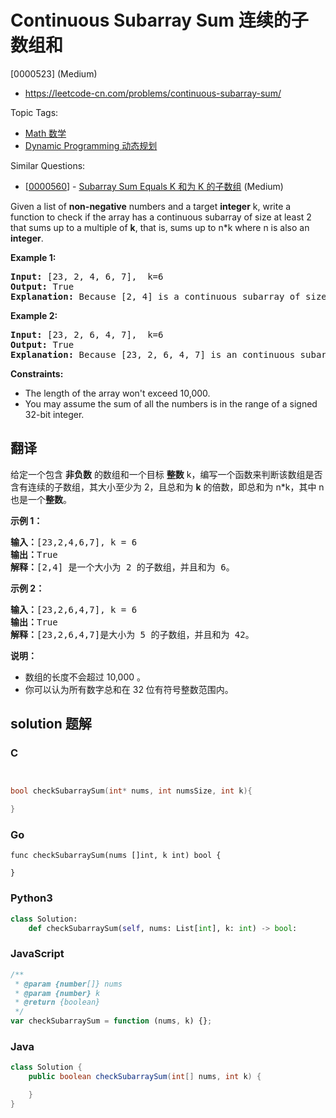# Continuous Subarray Sum 连续的子数组和

[0000523] (Medium)

- https://leetcode-cn.com/problems/continuous-subarray-sum/

Topic Tags:

- [Math 数学](https://leetcode-cn.com/tag/math/)
- [Dynamic Programming 动态规划](https://leetcode-cn.com/tag/dynamic-programming/)

Similar Questions:

- [[0000560](https://leetcode-cn.com/problems/subarray-sum-equals-k/)] - [Subarray Sum Equals K 和为 K 的子数组](./0000560.subarray-sum-equals-k.md) (Medium)

Given a list of **non-negative** numbers and a target **integer** k, write a function to check if the array has a continuous subarray of size at least 2 that sums up to a multiple of **k**, that is, sums up to n\*k where n is also an **integer**.

**Example 1:**

<pre><b>Input:</b> [23, 2, 4, 6, 7],  k=6
<b>Output:</b> True
<b>Explanation:</b> Because [2, 4] is a continuous subarray of size 2 and sums up to 6.
</pre>

**Example 2:**

<pre><b>Input:</b> [23, 2, 6, 4, 7],  k=6
<b>Output:</b> True
<b>Explanation:</b> Because [23, 2, 6, 4, 7] is an continuous subarray of size 5 and sums up to 42.
</pre>

**Constraints:**

- The length of the array won't exceed 10,000.
- You may assume the sum of all the numbers is in the range of a signed 32-bit integer.

## 翻译

给定一个包含 **非负数** 的数组和一个目标 **整数** k，编写一个函数来判断该数组是否含有连续的子数组，其大小至少为 2，且总和为 **k** 的倍数，即总和为 n\*k，其中 n 也是一个**整数**。

**示例 1：**

<pre><strong>输入：</strong>[23,2,4,6,7], k = 6
<strong>输出：</strong>True
<strong>解释：</strong>[2,4] 是一个大小为 2 的子数组，并且和为 6。
</pre>

**示例 2：**

<pre><strong>输入：</strong>[23,2,6,4,7], k = 6
<strong>输出：</strong>True
<strong>解释：</strong>[23,2,6,4,7]是大小为 5 的子数组，并且和为 42。
</pre>

**说明：**

- 数组的长度不会超过 10,000 。
- 你可以认为所有数字总和在 32 位有符号整数范围内。

## solution 题解

### C

```c


bool checkSubarraySum(int* nums, int numsSize, int k){

}
```

### Go

```golang
func checkSubarraySum(nums []int, k int) bool {

}
```

### Python3

```python
class Solution:
    def checkSubarraySum(self, nums: List[int], k: int) -> bool:
```

### JavaScript

```javascript
/**
 * @param {number[]} nums
 * @param {number} k
 * @return {boolean}
 */
var checkSubarraySum = function (nums, k) {};
```

### Java

```java
class Solution {
    public boolean checkSubarraySum(int[] nums, int k) {

    }
}
```
